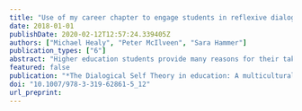 ```yaml
---
title: "Use of my career chapter to engage students in reflexive dialogue"
date: 2018-01-01
publishDate: 2020-02-12T12:57:24.339405Z
authors: ["Michael Healy", "Peter McIlveen", "Sara Hammer"]
publication_types: ["6"]
abstract: "Higher education students provide many reasons for their taking a particular degree. These typically relate to their current vocational interests and future employment prospects. This is significant since students' vocational identities and consequent decisions develop in a complex dynamic of vocational personality, characteristic adaptations, and life stories, all interacting with affordances in the social, economic, and cultural contexts of students' lives. Using contemporary personality theory and vocational psychology theory, we focus on the third dynamism - life stories - to explicate a method that facilitates assessment for and of learning in the context of career. Here we describe the conceptual and methodological dimensions of “My Career Chapter: A Dialogical Autobiography” (McIlveen, 2006) as an exemplar of an innovative pedagogical method with its conceptual foundations in vocational psychology and the theory of dialogical self. We will describe examples of its application in postgraduate studies and elaborate on its teaching and assessment affordances for career education. Finally, we will outline practical implications for the continuing application and evaluation of My Career Chapter, and the curricular vision that drives it, in higher education and career development learning."
featured: false
publication: "*The Dialogical Self Theory in education: A multicultural perspective*"
doi: "10.1007/978-3-319-62861-5_12"
url_preprint: 
---
```


